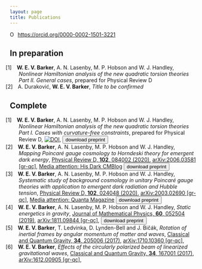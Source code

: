 ```yaml
---
layout: page 
title: Publications 
---
```

<head>
<style>
ol {
    counter-reset: list;
}
ol > li {
    list-style: none;
}
ol > li:before {
    content: "[" counter(list) "] ";
    counter-increment: list;
}
ol > li:before{
  margin: 0px 5px 0px -30px;
}
ol > li:before{
  position: relative;
  left: -5px;
}
ol {
  list-style-position: outside;
}
</style>
</head>


<div itemscope itemtype="https://schema.org/Person"><a itemprop="sameAs" content="https://orcid.org/0000-0002-1501-3221" href="https://orcid.org/0000-0002-1501-3221" target="orcid.widget" rel="me noopener noreferrer" style="vertical-align:top;"><img src="https://orcid.org/sites/default/files/images/orcid_16x16.png" style="width:1em;margin-right:.5em;" alt="ORCID iD icon">https://orcid.org/0000-0002-1501-3221</a></div>

<h2>In preparation</h2>


<ol>
  <li>
    <b>W. E. V. Barker</b>, A. N. Lasenby, M. P. Hobson and W. J. Handley,
    <em>Nonlinear Hamiltonian analysis of the new quadratic torsion theories Part II. General cases</em>,
    prepared for Physical Review D
  </li>
  <li>
    A. Duraković, <b>W. E. V. Barker</b>,
    <em>Title to be confirmed</em>
  </li>
</ol>

<h2>Complete</h2>

<ol>
  <li>
    <b>W. E. V. Barker</b>, A. N. Lasenby, M. P. Hobson and W. J. Handley,
    <em>Nonlinear Hamiltonian analysis of the new quadratic torsion theories Part I. Cases with curvature-free constraints</em>,
    prepared for Physical Review D,
    <a href="https://doi.org/10.5281/zenodo.4361667"><img src="https://zenodo.org/badge/DOI/10.5281/zenodo.4361667.svg" alt="DOI"></a>,
    <a href="/assets/papers/paper-4.pdf" download><button type="button">download preprint</button></a> 
  </li>
  <li>
    <b>W. E. V. Barker</b>, A. N. Lasenby, M. P. Hobson and W. J. Handley,
    <em>Mapping Poincaré gauge cosmology to Horndeski theory for emergent dark energy</em>,
    <a href="https://journals.aps.org/prd/abstract/10.1103/PhysRevD.102.084002">Physical Review D, <b>102</b>, 084002 (2020)</a>,
    <a href="https://arxiv.org/abs/2006.03581">arXiv:2006.03581 [gr-qc]</a>,
    <a href="https://www.sunnyvagnozzi.com/blog/top-arxiv-week-24-2020">Media attention: His Dark CMBlog</a>
    <a href="/assets/papers/paper-3.pdf" download><button type="button">download preprint</button></a> 
  </li>
  <li>
    <b>W. E. V. Barker</b>, A. N. Lasenby, M. P. Hobson and W. J. Handley,
    <em>Systematic study of background cosmology in unitary Poincaré gauge theories with application to emergent dark radiation and Hubble tension</em>,
    <a href="https://journals.aps.org/prd/abstract/10.1103/PhysRevD.102.024048">Physical Review D, <b>102</b>, 024048 (2020)</a>,
    <a href="https://arxiv.org/abs/2003.02690">arXiv:2003.02690 [gr-qc]</a>,
    <a href="https://www.quantamagazine.org/why-is-the-universe-expanding-so-fast-20200427/">Media attention: Quanta Magazine</a>
    <a href="/assets/papers/paper-2.pdf" download><button type="button">download preprint</button></a> 
  </li>
  <li>
    <b>W. E. V. Barker</b>, A. N. Lasenby, M. P. Hobson and W. J. Handley,
    <em>Static energetics in gravity</em>,
    <a href="https://aip.scitation.org/doi/10.1063/1.5082730">Journal of Mathematical Physics, <b>60</b>, 052504 (2019)</a>,
    <a href="https://arxiv.org/abs/1811.09844">arXiv:1811.09844 [gr-qc]</a>,
    <a href="/assets/papers/paper-1.pdf" download><button type="button">download preprint</button></a> 
  </li>
  <li>
    <b>W. E. V. Barker</b>, T. Ledvinka, D. Lynden-Bell and J. Bičák,
    <em>Rotation of inertial frames by angular momentum of matter and waves</em>,
    <a href="https://iopscience.iop.org/article/10.1088/1361-6382/aa8a34">Classical and Quantum Gravity, <b>34</b>, 205006 (2017)</a>,
    <a href="https://arxiv.org/abs/1710.10360">arXiv:1710.10360 [gr-qc]</a>,
  </li>
  <li>
    <b>W. E. V. Barker</b>,
    <em>Effects of the circularly polarized beam of linearized gravitational waves</em>,
    <a href="https://iopscience.iop.org/article/10.1088/1361-6382/aa7da9">Classical and Quantum Gravity, <b>34</b>, 167001 (2017)</a>,
    <a href="https://arxiv.org/abs/1612.00905">arXiv:1612.00905 [gr-qc]</a>,
  </li>
</ol>


